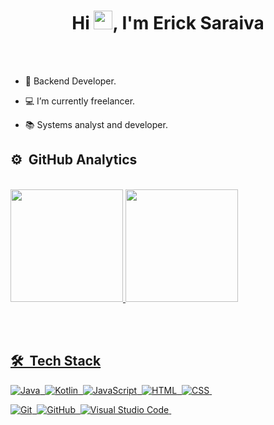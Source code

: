 <h1 align="center">Hi <img src="https://raw.githubusercontent.com/kaueMarques/kaueMarques/master/hi.gif" height="30px">, I'm Erick Saraiva</h1>
<br>


<br>

- 💼 Backend Developer.

- 💻 I’m currently freelancer.

- 📚 Systems analyst and developer.


## ⚙️ &nbsp;GitHub Analytics
<br>

<div>
<a href="https://github.com/Erick-Saraiva">
<img height="180em" src="https://github-readme-stats.vercel.app/api?username=Erick-Saraiva&show_icons=true&theme=midnight-purple&include_all_commits=true&count_private=true"/>
<img height="180em" src="https://github-readme-stats.vercel.app/api/top-langs/?username=Erick-Saraiva&layout=compact&langs_count=7&theme=midnight-purple"/>

</div>

<br><br>

## 🛠 &nbsp;Tech Stack
![Java](https://img.shields.io/badge/-Java-05122A?style=flat&logo=java)&nbsp;
![Kotlin](https://img.shields.io/badge/-Kotlin-05122A?style=flat&logo=kotlin)&nbsp;
![JavaScript](https://img.shields.io/badge/-JavaScript-05122A?style=flat&logo=javascript)&nbsp;
![HTML](https://img.shields.io/badge/-HTML-05122A?style=flat&logo=HTML5)&nbsp;
![CSS](https://img.shields.io/badge/-CSS-05122A?style=flat&logo=CSS3&logoColor=1572B6)&nbsp;
<!-- ![React](https://img.shields.io/badge/-React-05122A?style=flat&logo=react)&nbsp; -->
![Git](https://img.shields.io/badge/-Git-05122A?style=flat&logo=git)&nbsp;
![GitHub](https://img.shields.io/badge/-GitHub-05122A?style=flat&logo=github)&nbsp;
![Visual Studio Code](https://img.shields.io/badge/-Visual%20Studio%20Code-05122A?style=flat&logo=visual-studio-code&logoColor=007ACC)&nbsp;


<br>
